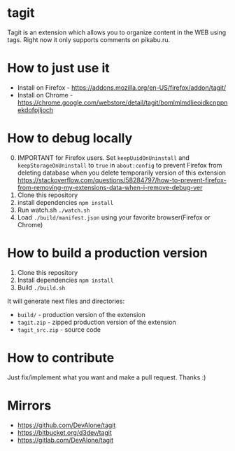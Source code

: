 # tagit

Tagit is an extension which allows you to organize content in the WEB using tags. Right now it only supports comments on pikabu.ru.

# How to just use it

- Install on Firefox - https://addons.mozilla.org/en-US/firefox/addon/tagit/
- Install on Chrome -  https://chrome.google.com/webstore/detail/tagit/bomlmlmdlieoidkcnppnekdofpjljoch

# How to debug locally

0. IMPORTANT for Firefox users. Set `keepUuidOnUninstall` and `keepStorageOnUninstall` to `true` in `about:config` to prevent Firefox from deleting database when you delete temporarily version of this extension https://stackoverflow.com/questions/58284797/how-to-prevent-firefox-from-removing-my-extensions-data-when-i-remove-debug-ver
1. Clone this repository
2. install dependencies 
`npm install`
3. Run watch.sh
`./watch.sh`
4. Load `./build/manifest.json` using your favorite browser(Firefox or Chrome)

# How to build a production version

1. Clone this repository
2. Install dependencies 
`npm install`
3. Build
`./build.sh`

It will generate next files and directories:

- `build/` - production version of the extension
- `tagit.zip` - zipped production version of the extension
- `tagit_src.zip` - source code

# How to contribute

Just fix/implement what you want and make a pull request. Thanks :)

# Mirrors

- https://github.com/DevAlone/tagit
- https://bitbucket.org/d3dev/tagit
- https://gitlab.com/DevAlone/tagit

